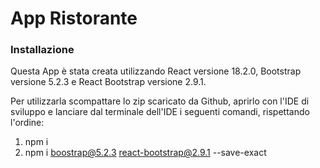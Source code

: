 # App Ristorante #

### Installazione ###

Questa App è stata creata utilizzando React versione 18.2.0, Bootstrap versione 5.2.3 e React Bootstrap versione 2.9.1.

Per utilizzarla scompattare lo zip scaricato da Github, aprirlo con l'IDE di sviluppo e lanciare dal terminale dell'IDE i seguenti comandi, rispettando l'ordine:

1. npm i
2. npm i boostrap@5.2.3 react-bootstrap@2.9.1 --save-exact